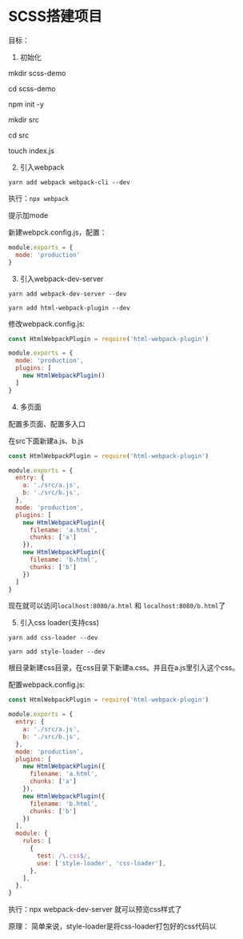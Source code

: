 # SCSS搭建项目

目标：

1. 初始化

mkdir scss-demo

cd scss-demo

npm init -y

mkdir src

cd src

touch index.js

2. 引入webpack

`yarn add webpack webpack-cli --dev`

执行：`npx webpack`

提示加mode

新建webpck.config.js，配置：

```js
module.exports = {
  mode: 'production'
}
```

3. 引入webpack-dev-server

`yarn add webpack-dev-server --dev`

`yarn add html-webpack-plugin --dev`

修改webpack.config.js:
```js
const HtmlWebpackPlugin = require('html-webpack-plugin')

module.exports = {
  mode: 'production',
  plugins: [
    new HtmlWebpackPlugin()
  ]
}
```

4. 多页面

配置多页面、配置多入口

在src下面新建a.js、b.js

```js
const HtmlWebpackPlugin = require('html-webpack-plugin')

module.exports = {
  entry: {
    a: './src/a.js',
    b: './src/b.js',
  },
  mode: 'production',
  plugins: [
    new HtmlWebpackPlugin({
      filename: 'a.html',
      chunks: ['a']
    }),
    new HtmlWebpackPlugin({
      filename: 'b.html',
      chunks: ['b']
    })
  ]
}
```

现在就可以访问`localhost:8080/a.html` 和 `localhost:8080/b.html`了

5. 引入css loader(支持css)

`yarn add css-loader --dev`

`yarn add style-loader --dev`

根目录新建css目录，在css目录下新建a.css。并且在a.js里引入这个css。

配置webpack.config.js:

```js
const HtmlWebpackPlugin = require('html-webpack-plugin')

module.exports = {
  entry: {
    a: './src/a.js',
    b: './src/b.js',
  },
  mode: 'production',
  plugins: [
    new HtmlWebpackPlugin({
      filename: 'a.html',
      chunks: ['a']
    }),
    new HtmlWebpackPlugin({
      filename: 'b.html',
      chunks: ['b']
    })
  ],
  module: {
    rules: [
      {
        test: /\.css$/,
        use: ['style-loader', 'css-loader'],
      },
    ],
  },
}
```

执行：npx webpack-dev-server 就可以预览css样式了

原理：
简单来说，style-loader是将css-loader打包好的css代码以<style>标签的形式插入到html文件中。

6. 引入scss loader(支持scss)

将a.css改为a.scss，npx webpack-dev-server，报错

`yarn add sass-loader node-sass --dev`

修改webpack.config.js:

```js
const HtmlWebpackPlugin = require('html-webpack-plugin')

module.exports = {
  entry: {
    a: './src/a.js',
    b: './src/b.js',
  },
  mode: 'production',
  plugins: [
    new HtmlWebpackPlugin({
      filename: 'a.html',
      chunks: ['a']
    }),
    new HtmlWebpackPlugin({
      filename: 'b.html',
      chunks: ['b']
    })
  ],
  module: {
    rules: [
      {
        test: /\.css$/,
        use: ['style-loader', 'css-loader'],
      },
      {
        test: /\.s[ac]ss$/i,
        use: [
          // Creates `style` nodes from JS strings
          'style-loader',
          // Translates CSS into CommonJS
          'css-loader',
          // Compiles Sass to CSS
          'sass-loader',
        ],
      },
    ],
  },
}
```
npx webpack-dev-server，就可以预览scss了

7. 新增pages目录

目标：将a.js、b.js等页面入口文件放到pages目录下，并且以后在pages新增入口文件时，可以不必修改配置文件。

`yarn add globby`


修改webpack.config.js:

```js
const HtmlWebpackPlugin = require('html-webpack-plugin')
const globby = require('globby')
const path = require('path');

const paths = globby.sync(['./src/pages/*.js'])
const entry = {}
const plugins = [];
paths.map(p => {
  const name = path.basename(p).split('.').slice(0, -1)[0]
  entry[name] = p
  plugins.push(new HtmlWebpackPlugin({
    filename: `${name}.html`,
    chunks: [name]
  }))
})

module.exports = {
  entry: entry,
  mode: 'production',
  plugins: plugins,
  module: {
    rules: [
      {
        test: /\.css$/,
        use: ['style-loader', 'css-loader']
      },
      {
        test: /\.s[ac]ss$/i,
        use: [
          // Creates `style` nodes from JS strings
          'style-loader',
          // Translates CSS into CommonJS
          'css-loader',
          // Compiles Sass to CSS
          'sass-loader'
        ]
      }
    ]
  }
}
```
